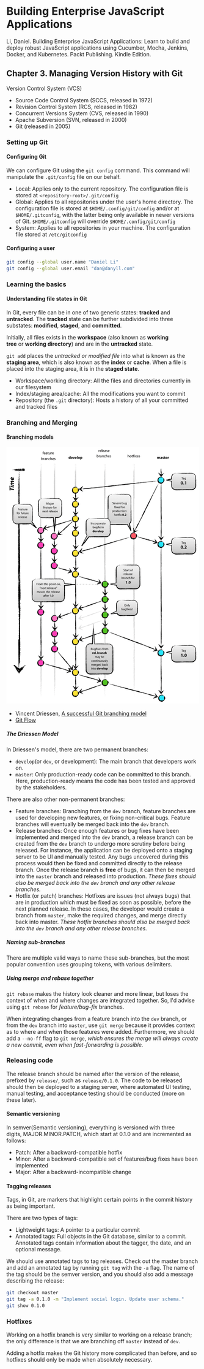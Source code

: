 # Building Enterprise JavaScript Applications

Li, Daniel.
Building Enterprise JavaScript Applications: Learn to build and deploy robust JavaScript applications using Cucumber, Mocha, Jenkins, Docker, and Kubernetes.
Packt Publishing. Kindle Edition.

## Chapter 3. Managing Version History with Git

Version Control System (VCS)

- Source Code Control System (SCCS, released in 1972)
- Revision Control System (RCS, released in 1982)
- Concurrent Versions System (CVS, released in 1990)
- Apache Subversion (SVN, released in 2000)
- Git (released in 2005)

### Setting up Git

#### Configuring Git

We can configure Git using the `git config` command. This command will manipulate the `.git/config` file on our behalf.

- Local: Applies only to the current repository. The configuration file is stored at `<repository-root>/.git/config`
- Global: Applies to all repositories under the user's home directory. The configuration file is stored at `$HOME/.config/git/config` and/or at `$HOME/.gitconfig`, with the latter being only available in newer versions of Git. `$HOME/.gitconfig` will override `$HOME/.config/git/config`
- System: Applies to all repositories in your machine. The configuration file stored at `/etc/gitconfig`

#### Configuring a user

```bash
git config --global user.name "Daniel Li"
git config --global user.email "dan@danyll.com"
```

### Learning the basics

#### Understanding file states in Git

In Git, every file can be in one of two generic states: **tracked** and **untracked**.
The **tracked** state can be further subdivided into three substates: **modified**, **staged**, and **committed**.

Initially, all files exists in the **workspace** (also known as **working tree** or **working directory**) and are in the **untracked** state.

`git add` places the *untracked or modified file* into what is known as the **staging area**, which is also known as the **index** or **cache**. When a file is placed into the staging area, it is in the **staged state**.

- Workspace/working directory: All the files and directories currently in our filesystem
- Index/staging area/cache: All the modifications you want to commit
- Repository (the `.git` directory): Hosts a history of all your committed and tracked files

### Branching and Merging

#### Branching models

![Vincent Driessen's branching model](../assets/git-model@2x.png)

- Vincent Driessen, [A successful Git branching model](https://nvie.com/posts/a-successful-git-branching-model/)
- [Git Flow](https://github.com/nvie/gitflow)

##### The Driessen Model

In Driessen's model, there are two permanent branches:

- `develop`(or `dev`, or development): The main branch that developers work on.
- `master`: Only production-ready code can be committed to this branch. Here, production-ready means the code has been tested and approved by the stakeholders.

There are also other non-permanent branches:

- Feature branches: Branching from the `dev` branch, feature branches are used for developing new features, or fixing non-critical bugs. Feature branches will eventually be merged back into the `dev` branch.
- Release branches: Once enough features or bug fixes have been implemented and merged into the `dev` branch, a release branch can be created from the `dev` branch to undergo more scrutiny before being released. For instance, the application can be deployed onto a staging server to be UI and manually tested. Any bugs uncovered during this process would then be fixed and committed directly to the release branch. Once the release branch is **free** of bugs, it can then be merged into the `master` branch and released into production. *These fixes should also be merged back into the `dev` branch and any other release branches.*
- Hotfix (or patch) branches: Hotfixes are issues (not always bugs) that are in production which must be fixed as soon as possible, before the next planned release. In these cases, the developer would create a branch from `master`, make the required changes, and merge directly back into master. *These hotfix branches should also be merged back into the `dev` branch and any other release branches.*

##### Naming sub-branches

There are multiple valid ways to name these sub-branches, but the most popular convention uses grouping tokens, with various delimiters.

##### Using merge and rebase together

`git rebase` makes the history look cleaner and more linear, but loses the context of when and where changes are integrated together. So, I'd advise using `git rebase` for *feature/bug-fix* branches.

When integrating changes from a feature branch into the `dev` branch, or from the `dev` branch into `master`, use `git merge` because it provides context as to where and when those features were added. Furthermore, we should add a `--no-ff` flag to `git merge`, *which ensures the merge will always create a new commit, even when fast-forwarding is possible.*

### Releasing code

The release branch should be named after the version of the release, prefixed by `release/`, such as `release/0.1.0`. The code to be released should then be deployed to a staging server, where automated UI testing, manual testing, and acceptance testing should be conducted (more on these later).

#### Semantic versioning

In semver(Semantic versioning), everything is versioned with three digits, MAJOR.MINOR.PATCH, which start at 0.1.0 and are incremented as follows:

- Patch: After a backward-compatible hotfix
- Minor: After a backward-compatible set of features/bug fixes have been implemented
- Major: After a backward-incompatible change

#### Tagging releases

Tags, in Git, are markers that highlight certain points in the commit history as being important.

There are two types of tags:

- Lightweight tags: A pointer to a particular commit
- Annotated tags: Full objects in the Git database, similar to a commit. Annotated tags contain information about the tagger, the date, and an optional message.

We should use annotated tags to tag releases. Check out the master branch and add an annotated tag by running `git tag` with the `-a` flag. The name of the tag should be the semver version, and you should also add a message describing the release:

```bash
git checkout master
git tag -a 0.1.0 -m "Implement social login. Update user schema."
git show 0.1.0
```

### Hotfixes

Working on a hotfix branch is very similar to working on a release branch; the only difference is that we are branching off `master` instead of `dev`.

Adding a hotfix makes the Git history more complicated than before, and so hotfixes should only be made when absolutely necessary.
